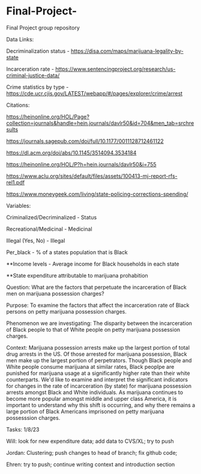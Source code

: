 # Final-Project-
Final Project group repository 

Data Links: 

Decriminalization status - https://disa.com/maps/marijuana-legality-by-state

Incarceration rate - https://www.sentencingproject.org/research/us-criminal-justice-data/

Crime statistics by type - https://cde.ucr.cjis.gov/LATEST/webapp/#/pages/explorer/crime/arrest

Citations:

https://heinonline.org/HOL/Page?collection=journals&handle=hein.journals/davlr50&id=704&men_tab=srchresults

https://journals.sagepub.com/doi/full/10.1177/0011128712461122

https://dl.acm.org/doi/abs/10.1145/3514094.3534184

https://heinonline.org/HOL/P?h=hein.journals/davlr50&i=755 

https://www.aclu.org/sites/default/files/assets/100413-mj-report-rfs-rel1.pdf 

https://www.moneygeek.com/living/state-policing-corrections-spending/


Variables: 

Criminalized/Decriminalized - Status

Recreational/Medicinal - Medicinal

Illegal (Yes, No) - Illegal 

Per_black - % of a states population that is Black 

**Income levels - Average income for Black households in each state 

**State expenditure attributable to marijuana prohabition

Question: What are the factors that perpetuate the incarceration of Black men on marijuana possession charges?

Purpose: To examine the factors that affect the incarceration rate of Black persons on petty marijuana possession charges. 

Phenomenon we are investigating: The disparity between the incarceration of Black people to that of White people on petty marijuana possession charges. 

Context: Marijuana possession arrests make up the largest portion of total drug arrests in the US. Of those arrested for marijuana possession, Black men make up the largest portion of perpetrators. Though Black people and White people consume marijuana at similar rates, Black peoplpe are punished for marijuana usage at a significantly higher rate than their white counterparts. We'd like to examine and interpret the significant indicators for changes in the rate of incarceration (by state) for marijuana possession arrests amongst Black and White individuals. As marijuana continues to become more popular amongst middle and upper class America, it is important to understand why this shift is occurring, and why there remains a large portion of Black Americans imprisoned on petty marijuana possesssion charges. 

Tasks: 1/8/23

Will: look for new expenditure data; add data to CVS/XL; try to push 

Jordan: Clustering; push changes to head of branch; fix github code; 

Ehren: try to push; continue writing context and introduction section 


